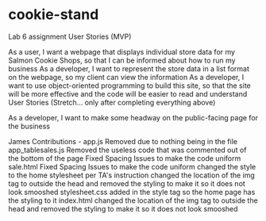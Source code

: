 # cookie-stand
Lab 6 assignment
User Stories (MVP)

As a user, I want a webpage that displays individual store data for my Salmon Cookie Shops, so that I can be informed about how to run my business
As a developer, I want to represent the store data in a list format on the webpage, so my client can view the information
As a developer, I want to use object-oriented programming to build this site, so that the site will be more effective and the code will be easier to read and understand
User Stories (Stretch... only after completing everything above)

As a developer, I want to make some headway on the public-facing page for the business

James Contributions -
  app.js
    Removed due to nothing being in the file
  app_tablesales.js
    Removed the useless code that was commented out of the bottom of the page
    Fixed Spacing Issues to make the code uniform
  sale.html
    Fixed Spacing Issues to make the code uniform
    changed the style to the home stylesheet per TA's instruction
    changed the location of the img tag to outside the head and removed the styling to make it so it does not look smooshed
  stylesheet.css
    added in the style tag so the home page has the styling to it
  index.html
    changed the location of the img tag to outside the head and removed the styling to make it so it does not look smooshed
